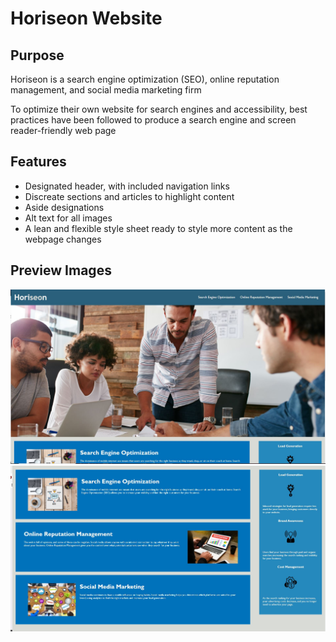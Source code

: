 # Horiseon Website

## Purpose
Horiseon is a search engine optimization (SEO), online reputation management, and social media marketing firm

To optimize their own website for search engines and accessibility, best practices have been followed to produce a search engine and screen reader-friendly web page

## Features
* Designated header, with included navigation links
* Discreate sections and articles to highlight content
* Aside designations
* Alt text for all images
* A lean and flexible style sheet ready to style more content as the webpage changes



## Preview Images

![Preview Image 1](./assets/previews/Horiseon-samplepage1.JPG)
![Preview Image 2](./assets/previews/Horiseon-samplepage2.JPG)
 